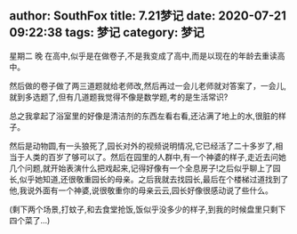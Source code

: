 author: SouthFox
title: 7.21梦记
date: 2020-07-21 09:22:38
tags: 梦记
category: 梦记
---

星期二 晚
在高中,似乎是在做卷子,不是我变成了高中,而是以现在的年龄去重读高中。

<!--more-->

然后做的卷子做了两三道题就给老师改,然后再过一会儿老师就对答案了，一会儿,就到多选题了,但有几道题我觉得不像是数学题,考的是生活常识?

总之我拿起了浴室里的好像是清洁剂的东西左看右看,还沾满了地上的水,很脏的样子。

然后是动物圆,有一头狼死了,园长对外的视频说明情况,它已经活了二十多岁了,相当于人类的百岁了够可以了。然后在园里的人群中,有一个神婆的样子,走近去问她几个问题,就开始表演什么把戏起来,记得好像有一个全息房子!之后似乎聊上了园长,似乎她知道,还很敬重园长的母亲。之后我就去找园长,最后在个楼梯过道找到了他,我说外面有一个神婆,说很敬重你的母亲云云,园长好像很感动说了些什么。

(剩下两个场景,打蚊子,和去食堂抢饭,饭似乎没多少的样子,到我的时候盘里只剩下四个菜了…)